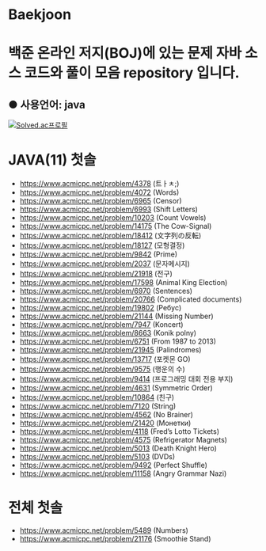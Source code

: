 # Baekjoon
백준 온라인 저지(BOJ)에 있는 문제 자바 소스 코드와 풀이 모음 repository 입니다.
=
● 사용언어: java
-
[![Solved.ac프로필](http://mazassumnida.wtf/api/v2/generate_badge?boj=lms0806)](https://solved.ac/lms0806)

# JAVA(11) 첫솔
 - https://www.acmicpc.net/problem/4378 (트ㅏㅊ;)
 - https://www.acmicpc.net/problem/4072 (Words)
 - https://www.acmicpc.net/problem/6965 (Censor)
 - https://www.acmicpc.net/problem/6993 (Shift Letters)
 - https://www.acmicpc.net/problem/10203 (Count Vowels)
 - https://www.acmicpc.net/problem/14175 (The Cow-Signal)
 - https://www.acmicpc.net/problem/18412 (文字列の反転)
 - https://www.acmicpc.net/problem/18127 (모형결정)
 - https://www.acmicpc.net/problem/9842 (Prime)
 - https://www.acmicpc.net/problem/2037 (문자메시지)
 - https://www.acmicpc.net/problem/21918 (전구)
 - https://www.acmicpc.net/problem/17598 (Animal King Election)
 - https://www.acmicpc.net/problem/6970 (Sentences)
 - https://www.acmicpc.net/problem/20766 (Complicated documents)
 - https://www.acmicpc.net/problem/19802 (Ребус)
 - https://www.acmicpc.net/problem/21144 (Missing Number)
 - https://www.acmicpc.net/problem/7947 (Koncert)
 - https://www.acmicpc.net/problem/8663 (Konik polny)
 - https://www.acmicpc.net/problem/6751 (From 1987 to 2013)
 - https://www.acmicpc.net/problem/21945 (Palindromes)
 - https://www.acmicpc.net/problem/13717 (포켓몬 GO)
 - https://www.acmicpc.net/problem/9575 (행운의 수)
 - https://www.acmicpc.net/problem/9414 (프로그래밍 대회 전용 부지)
 - https://www.acmicpc.net/problem/4631 (Symmetric Order)
 - https://www.acmicpc.net/problem/10864 (친구)
 - https://www.acmicpc.net/problem/7120 (String)
 - https://www.acmicpc.net/problem/4562 (No Brainer)
 - https://www.acmicpc.net/problem/21420 (Монетки)
 - https://www.acmicpc.net/problem/4118 (Fred’s Lotto Tickets)
 - https://www.acmicpc.net/problem/4575 (Refrigerator Magnets)
 - https://www.acmicpc.net/problem/5013 (Death Knight Hero)
 - https://www.acmicpc.net/problem/5103 (DVDs)
 - https://www.acmicpc.net/problem/9492 (Perfect Shuffle)
 - https://www.acmicpc.net/problem/11158 (Angry Grammar Nazi)

# 전체 첫솔
 - https://www.acmicpc.net/problem/5489 (Numbers)
 - https://www.acmicpc.net/problem/21176 (Smoothie Stand)

